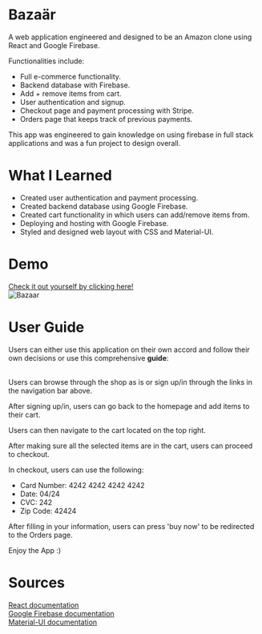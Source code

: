 # Bazaär
<p>
A web application engineered and designed to be an Amazon clone using React and Google Firebase.  

Functionalities include:  
* Full e-commerce functionality.
* Backend database with Firebase.
* Add + remove items from cart.
* User authentication and signup. 
* Checkout page and payment processing with Stripe.
* Orders page that keeps track of previous payments.
 
This app was engineered to gain knowledge on using firebase in full stack applications and was a fun project to design overall. 
</p>

# What I Learned
<ul>
    <li>
    Created user authentication and payment processing.
    </li>
    <li>
    Created backend database using Google Firebase.
    </li>
    <li>
    Created cart functionality in which users can add/remove items from.
    </li>
    <li>
    Deploying and hosting with Google Firebase. 
    </li>
    <li>
    Styled and designed web layout with CSS and Material-UI.
    </li>
</ul>

# Demo
<a href="https://bazaar-596f2.web.app/"> Check it out yourself by clicking here!</a>  
![Bazaar](https://media.giphy.com/media/17BF82waniz4ndE1UW/giphy.gif)

# User Guide 
<p>
Users can either use this application on their own accord and follow their own decisions or use this comprehensive <strong>guide</strong>:
<br>
<br>

Users can browse through the shop as is or sign up/in through the links in the navigation bar above.   

After signing up/in, users can go back to the homepage and add items to their cart.  

Users can then navigate to the cart located on the top right. 

After making sure all the selected items are in the cart, users can proceed to checkout.  

In checkout, users can use the following:
 * Card Number: 4242 4242 4242 4242
 * Date: 04/24
 * CVC: 242
 * Zip Code: 42424

 After filling in your information, users can press 'buy now' to be redirected to the Orders page.

 Enjoy the App :)
</p>

# Sources
<a href="https://reactjs.org/docs/getting-started.html"> React documentation <a>  
<a href='https://firebase.google.com/docs/'>Google Firebase documentation </a>  
<a href="https://material-ui.com/getting-started/installation/"> Material-UI documentation<a>  
